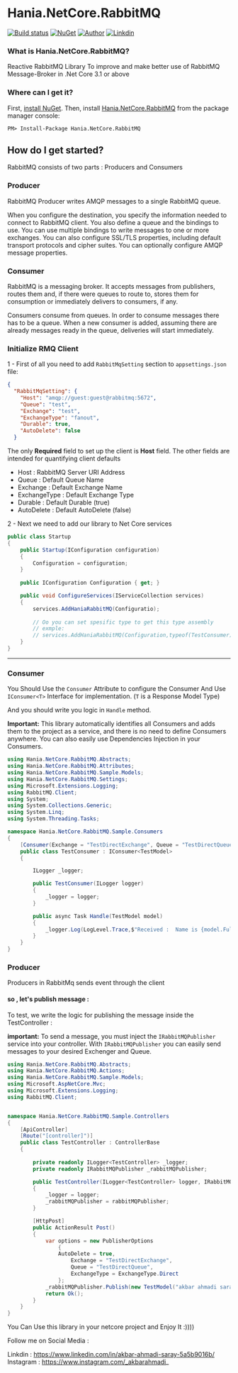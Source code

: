 # Hania.NetCore.RabbitMQ

[![Build status](https://ci.appveyor.com/api/projects/status/q261l3sbokafmx1o/branch/master?svg=true)](https://www.nuget.org/packages/Hania.AutoIncluder/)
[![NuGet](http://img.shields.io/nuget/v/Hania.NetCore.RabbitMQ.svg)](https://www.nuget.org/packages/Hania.NetCore.RabbitMQ/)
[![Author](https://img.shields.io/badge/Author-Akbar%20Ahmadi%20Saray-brightgreen.svg)](https://www.nuget.org/packages/Hania.NetCore.RabbitMQ/)
[![Linkdin](https://img.shields.io/badge/Linkdin-Akbar%20Ahmadi%20Saray-orange.svg)](https://www.linkedin.com/in/akbar-ahmadi-saray-5a5b9016b/)


### What is Hania.NetCore.RabbitMQ?

Reactive RabbitMQ Library To improve and make better use of RabbitMQ Message-Broker in .Net Core 3.1 or above

### Where can I get it?

First, [install NuGet](http://docs.nuget.org/docs/start-here/installing-nuget). Then, install [Hania.NetCore.RabbitMQ](https://www.nuget.org/packages/Hania.NetCore.RabbitMQ/) from the package manager console:

```
PM> Install-Package Hania.NetCore.RabbitMQ
```


## How do I get started?
RabbitMQ consists of two parts : Producers and Consumers
### Producer
RabbitMQ Producer writes AMQP messages to a single RabbitMQ queue.

When you configure the destination, you specify the information needed to connect to RabbitMQ client. You also define a queue and the bindings to use. You can use multiple bindings to write messages to one or more exchanges. You can also configure SSL/TLS properties, including default transport protocols and cipher suites. You can optionally configure AMQP message properties.

### Consumer
RabbitMQ is a messaging broker. It accepts messages from publishers, routes them and, if there were queues to route to, stores them for consumption or immediately delivers to consumers, if any.

Consumers consume from queues. In order to consume messages there has to be a queue. When a new consumer is added, assuming there are already messages ready in the queue, deliveries will start immediately.

### Initialize RMQ Client
1 - First of all you need to add `RabbitMqSetting` section to `appsettings.json` file:

```json
{
  "RabbitMqSetting": {
    "Host": "amqp://guest:guest@rabbitmq:5672",
    "Queue": "test",
    "Exchange": "test",
    "ExchangeType": "fanout",
    "Durable": true,
    "AutoDelete": false
  }
```
The only **Required** field to set up the client is **Host** field. The other fields are intended for quantifying client defaults

- Host : RabbitMQ Server URI Address
- Queue : Default Queue Name
- Exchange : Default Exchange Name
- ExchangeType :  Default Exchange Type
- Durable : Default Durable (true)
- AutoDelete : Default AutoDelete (false)



2 - Next we need to add our library to Net Core services
```csharp
public class Startup
{
    public Startup(IConfiguration configuration)
    {
        Configuration = configuration;
    }
        
    public IConfiguration Configuration { get; }

    public void ConfigureServices(IServiceCollection services)
    {
        services.AddHaniaRabbitMQ(Configuratio);
        
        // Oo you can set spesific type to get this type assembly
        // exmple: 
        // services.AddHaniaRabbitMQ(Configuration,typeof(TestConsumer));
    }
}
```

------------

### Consumer
You Should Use the `Consumer` Attribute to configure the Consumer
And Use `IConsumer<T>` Interface for implementation. (`T` is a Response Model Type)

And you should write you logic in `Handle` method.

**Important:**
This library automatically identifies all Consumers and adds them to the project as a service, and there is no need to define Consumers anywhere. You can also easily use Dependencies Injection in your Consumers. 

```csharp
using Hania.NetCore.RabbitMQ.Abstracts;
using Hania.NetCore.RabbitMQ.Attributes;
using Hania.NetCore.RabbitMQ.Sample.Models;
using Hania.NetCore.RabbitMQ.Settings;
using Microsoft.Extensions.Logging;
using RabbitMQ.Client;
using System;
using System.Collections.Generic;
using System.Linq;
using System.Threading.Tasks;

namespace Hania.NetCore.RabbitMQ.Sample.Consumers
{
    [Consumer(Exchange = "TestDirectExchange", Queue = "TestDirectQueue", ExchangeType = ExchangeType.Direct ,AutoDelete =true)]
    public class TestConsumer : IConsumer<TestModel>
    {

        ILogger _logger;

        public TestConsumer(ILogger logger)
        {
            _logger = logger;
        }

        public async Task Handle(TestModel model)
        {
            _logger.Log(LogLevel.Trace,$"Received :  Name is {model.FullName}");
        }
    }
}


```

### Producer
Producers in RabbitMq sends event through the  client
#### so , let's publish message :
To test, we write the logic for publishing the message inside the TestController :

**important:**
To send a message, you must inject the `IRabbitMQPublisher` service into your controller.
With `IRabbitMQPublisher` you can easily send messages to your desired Exchenger and Queue. 

```csharp
using Hania.NetCore.RabbitMQ.Abstracts;
using Hania.NetCore.RabbitMQ.Actions;
using Hania.NetCore.RabbitMQ.Sample.Models;
using Microsoft.AspNetCore.Mvc;
using Microsoft.Extensions.Logging;
using RabbitMQ.Client;


namespace Hania.NetCore.RabbitMQ.Sample.Controllers
{
    [ApiController]
    [Route("[controller]")]
    public class TestController : ControllerBase
    {
      
        private readonly ILogger<TestController> _logger;
        private readonly IRabbitMQPublisher _rabbitMQPublisher;

        public TestController(ILogger<TestController> logger, IRabbitMQPublisher rabbitMQPublisher)
        {
            _logger = logger;
            _rabbitMQPublisher = rabbitMQPublisher;
        }

        [HttpPost]
        public ActionResult Post()
        {
            var options = new PublisherOptions
                {
                AutoDelete = true,
                    Exchange = "TestDirectExchange",
                    Queue = "TestDirectQueue",
                    ExchangeType = ExchangeType.Direct
                };
            _rabbitMQPublisher.Publish(new TestModel("akbar ahmadi saray"),options);
            return Ok();
        }
    }
}

```


You Can Use this library in your netcore project and
Enjoy It :))))

Follow me on Social Media : 

Linkdin : https://www.linkedin.com/in/akbar-ahmadi-saray-5a5b9016b/
Instagram : https://www.instagram.com/_akbarahmadi_


